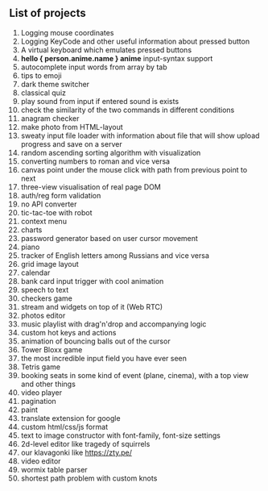 ## List of projects

1. Logging mouse coordinates
2. Logging KeyCode and other useful information about pressed button
3. A virtual keyboard which emulates pressed buttons
4. **hello { person.anime.name } anime** input-syntax support
5. autocomplete input words from array by tab
6. tips to emoji
7. dark theme switcher
8. classical quiz
9. play sound from input if entered sound is exists
10. check the similarity of the two commands in different conditions
11. anagram checker
12. make photo from HTML-layout
13. sweaty input file loader with information about file that will show upload progress and save on a server
14. random ascending sorting algorithm with visualization
15. converting numbers to roman and vice versa
16. canvas point under the mouse click with path from previous point to next
17. three-view visualisation of real page DOM
18. auth/reg form validation
19. no API converter
20. tic-tac-toe with robot
21. context menu
22. charts
23. password generator based on user cursor movement
24. piano
25. tracker of English letters among Russians and vice versa
26. grid image layout
27. calendar 
28. bank card input trigger with cool animation
29. speech to text
30. checkers game
31. stream and widgets on top of it (Web RTC) 
32. photos editor
33. music playlist with drag'n'drop and accompanying logic
34. custom hot keys and actions
35. animation of bouncing balls out of the cursor
36. Tower Bloxx game
37. the most incredible input field you have ever seen
38. Tetris game
39. booking seats in some kind of event (plane, cinema), with a top view and other things
40. video player
41. pagination
42. paint
43. translate extension for google
44. custom html/css/js format
45. text to image constructor with font-family, font-size settings
46. 2d-level editor like tragedy of squirrels
47. our klavagonki like https://zty.pe/
48. video editor
49. wormix table parser
50. shortest path problem with custom knots
